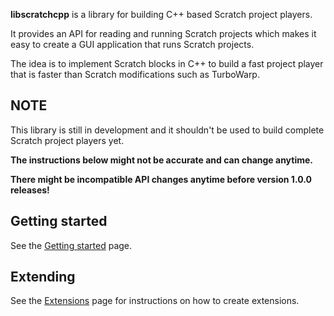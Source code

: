 **libscratchcpp** is a library for building C++ based Scratch project players.

It provides an API for reading and running Scratch projects which makes it easy
to create a GUI application that runs Scratch projects.

The idea is to implement Scratch blocks in C++ to build a fast project player
that is faster than Scratch modifications such as TurboWarp.

## NOTE
This library is still in development and it shouldn't be used
to build complete Scratch project players yet.

**The instructions below might not be accurate and can change anytime.**

**There might be incompatible API changes anytime before version 1.0.0 releases!**

## Getting started
See the [Getting started](gettingStarted.html) page.

## Extending
See the [Extensions](extensions.html) page for instructions on how to create extensions.
